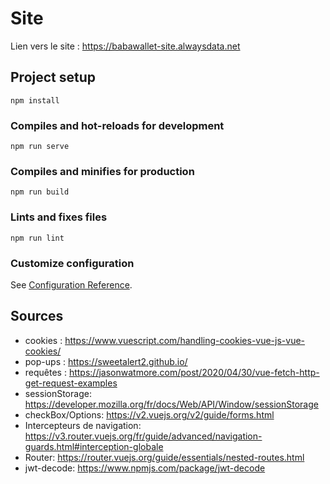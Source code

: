 # Site

Lien vers le site : https://babawallet-site.alwaysdata.net

## Project setup
```
npm install
```

### Compiles and hot-reloads for development
```
npm run serve
```

### Compiles and minifies for production
```
npm run build
```

### Lints and fixes files
```
npm run lint
```

### Customize configuration
See [Configuration Reference](https://cli.vuejs.org/config/).

## Sources 
 *   cookies : https://www.vuescript.com/handling-cookies-vue-js-vue-cookies/
 *   pop-ups : https://sweetalert2.github.io/
 *   requêtes : https://jasonwatmore.com/post/2020/04/30/vue-fetch-http-get-request-examples
 *   sessionStorage: https://developer.mozilla.org/fr/docs/Web/API/Window/sessionStorage
 *   checkBox/Options: https://v2.vuejs.org/v2/guide/forms.html
 *   Intercepteurs de navigation: https://v3.router.vuejs.org/fr/guide/advanced/navigation-guards.html#interception-globale
 *   Router: https://router.vuejs.org/guide/essentials/nested-routes.html
 *   jwt-decode: https://www.npmjs.com/package/jwt-decode
